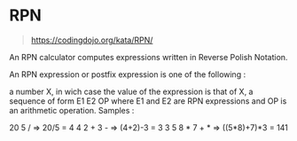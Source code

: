 # RPN
> https://codingdojo.org/kata/RPN/

An RPN calculator computes expressions written in Reverse Polish Notation.

An RPN expression or postfix expression is one of the following :

a number X, in wich case the value of the expression is that of X,
a sequence of form E1 E2 OP where E1 and E2 are RPN expressions and OP is an arithmetic operation.
Samples :

20 5 /        => 20/5 = 4
4 2 + 3 -     => (4+2)-3 = 3
3 5 8 * 7 + * => ((5*8)+7)*3 = 141
